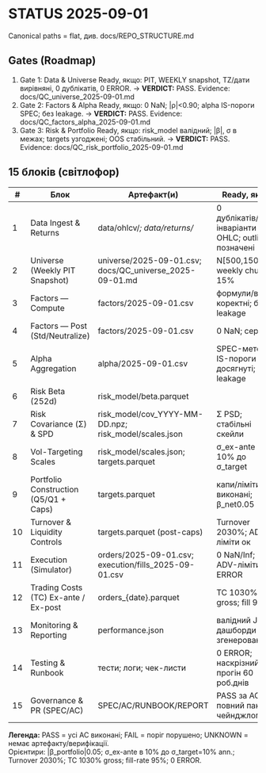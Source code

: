 ﻿# STATUS  2025-09-01

Canonical paths = flat, див. docs/REPO_STRUCTURE.md


## Gates (Roadmap)
1) Gate 1: Data & Universe  Ready, якщо: PIT, WEEKLY snapshot, TZ/дати вирівняні, 0 дублікатів, 0 ERROR. → **VERDICT:** PASS. Evidence: docs/QC_universe_2025-09-01.md
2) Gate 2: Factors & Alpha  Ready, якщо: 0 NaN; |ρ|<0.90; alpha IS-пороги SPEC; без leakage. → **VERDICT:** PASS. Evidence: docs/QC_factors_alpha_2025-09-01.md
3) Gate 3: Risk & Portfolio  Ready, якщо: risk_model валідний; |β|, σ в межах; targets узгоджені; OOS стабільний. → **VERDICT:** PASS. Evidence: docs/QC_risk_portfolio_2025-09-01.md

## 15 блоків (світлофор)
| # | Блок | Артефакт(и) | Ready, якщо | Status | Next step |
|---|------|-------------|--------------|--------|-----------|
| 1 | Data Ingest & Returns | data/ohlcv/*; data/returns/* | 0 дублікатів/NaN; інваріанти OHLC; outliers позначені | UNKNOWN | Створити data/returns/returns_2025-08-29.parquet (шаблон) |
| 2 | Universe (Weekly PIT Snapshot) | universe/2025-09-01.csv; docs/QC_universe_2025-09-01.md | N[500,1500]; weekly churn 15% | PASS | Розширити PIT-універсум 500 символів (weekly) |
| 3 | Factors — Compute | factors/2025-09-01.csv | формули/вікна коректні; без leakage | PASS | Додати unit-тести формул |
| 4 | Factors — Post (Std/Neutralize) | factors/2025-09-01.csv | 0 NaN; середня |ρ|<0.90; 0 ERROR | PASS | Додати звіт кореляцій ρ |
| 5 | Alpha Aggregation | alpha/2025-09-01.csv | SPEC-метод; IS-пороги досягнуті; без leakage | PASS | Додати IS-тест порогів |
| 6 | Risk  Beta (252d) | risk_model/beta.parquet | |β| у межах; індекси узгоджені | UNKNOWN | Обчислити risk_model/beta.parquet (252д OLS) |
| 7 | Risk  Covariance (Σ) & SPD | risk_model/cov_YYYY-MM-DD.npz; risk_model/scales.json | Σ PSD; стабільні скейли | UNKNOWN | Порахувати risk_model/cov_2025-08-29.npz (LedoitWolf) |
| 8 | Vol-Targeting Scales | risk_model/scales.json; targets.parquet | σ_ex-ante в 10% до σ_target | UNKNOWN | Записати scales.json і додати σ_target у targets.parquet (1 тиждень) |
| 9 | Portfolio Construction (Q5/Q1 + Caps) | targets.parquet | капи/ліміти виконані; β_net0.05 | UNKNOWN | Згенерувати targets.parquet за 1 тиждень з β_net0.05 |
| 10 | Turnover & Liquidity Controls | targets.parquet (post-caps) | Turnover 2030%; ADV-ліміти ок | UNKNOWN | Звести churn/ADV звіт за тиждень на основі targets.parquet |
| 11 | Execution (Simulator) | orders/2025-09-01.csv; execution/fills_2025-09-01.csv | 0 NaN/Inf; ADV-ліміти; 0 ERROR | PASS | Логувати fills щодня (cron) |
| 12 | Trading Costs (TC)  Ex-ante / Ex-post | orders_{date}.parquet | TC 1030% gross; fill 95% | UNKNOWN | Додати TC-оцінку до orders_* (ex-ante) |
| 13 | Monitoring & Reporting | performance.json | валідний JSON; дашборди згенеровані | UNKNOWN | Згенерувати performance.json (SR, IC, Vol, MDD) |
| 14 | Testing & Runbook | тести; логи; чек-листи | 0 ERROR; наскрізний прогін 60 роб.днів | UNKNOWN | Запустити sanity E2E на 60 роб.днів і зберегти логи |
| 15 | Governance & PR (SPEC/AC) | SPEC/AC/RUNBOOK/REPORT | PASS за AC; повний пакет; чейнджлог | UNKNOWN | Створити SPEC/AC за шаблоном docs/MODULE_CONTRACT_TEMPLATE.md |

**Легенда:** PASS = усі AC виконані; FAIL = поріг порушено; UNKNOWN = немає артефакту/верифікації.  
Орієнтири: |β_portfolio|0.05; σ_ex-ante в 10% до σ_target=10% ann.; Turnover 2030%; TC 1030% gross; fill-rate 95%; 0 ERROR.













